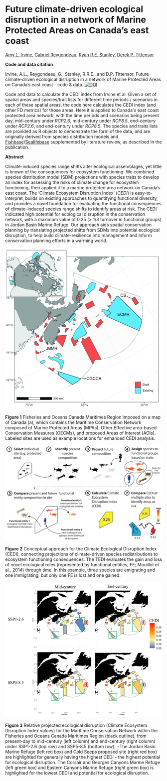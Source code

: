 # **Future climate-driven ecological disruption in a network of Marine Protected Areas on Canada’s east coast**

[Amy L. Irvine](https://oceansnorth.org/our-team/), [Gabriel Reygondeau](https://idsc.miami.edu/gabriel-reygondeau/), [Ryan R.E. Stanley](https://www.researchgate.net/profile/Ryan-Stanley), [Derek P. Tittensor](https://www.fomelab.org/our-people-1/derek-tittensor)

**Code and data citation**

Irvine, A.L., Reygondeau, G., Stanley, R.R.E., and D.P. Tittensor. Future climate-driven ecological disruption in a network of Marine Protected Areas on Canada’s east coast - code & data. [![DOI](https://zenodo.org/badge/920247465.svg)](https://doi.org/10.5281/zenodo.14767204)

Code and data to calculate the CEDI index from Irvine et al. Given a set of spatial areas and species/trait lists for different time periods / scenarios in each of these spatial areas, the code here calculates the CEDI index (and other FD metrics) for those areas. Here it is applied to Canada's east coast protected area network, with the time periods and scenarios being present day, mid-century under _RCP2.6_, mid-century under _RCP8.5_, end-century under _RCP2.6_, and end-century under _RCP8.5_. The species and traits lists are provided as R objects to demonstrate the form of the data, and are originally derived from species distribution models and [Fishbase](https://fishbase.se/)/[Sealifebase](https://www.sealifebase.se/) supplemented by literature review, as described in the publication.

**Abstract**

Climate-induced species range shifts alter ecological assemblages, yet little is known of the consequences for ecosystem functioning. We combined species distribution model (SDM) projections with species traits to develop an index for assessing the risks of climate change for ecosystem functioning, then applied it to a marine protected area network on Canada’s east coast. The ‘Climate Ecosystem Disruption Index’ (_CEDI_) is easy-to-interpret, builds on existing approaches to quantifying functional diversity, and provides a novel foundation for evaluating the functional consequences of climate-induced species range shifts to identify areas at risk. The CEDI indicated high potential for ecological disruption in the conservation network, with a maximum value of 0.35 (> 1/3 turnover in functional groups) in Jordan Basin Marine Refuge. Our approach aids spatial conservation planning by translating projected shifts from SDMs into potential ecological disruption, to help build climate-resilience into management and inform conservation planning efforts in a warming world.

![ ](/output/Figure1.jpg)

__Figure 1__ Fisheries and Oceans Canada Maritimes Region imposed on a map of Canada (a), which contains the Maritime Conservation Network composed of Marine Protected Areas (MPAs), Other Effective area-based Conservation Measures (OECMs), and proposed Areas of Interest (AOIs). Labeled sites are used as example locations for enhanced CEDI analysis. 

![](/output/Fig2.png)

__Figure 2__ Conceptual approach for the Climate Ecological Disruption Index (CEDI), connecting projections of climate-driven species redistributions to ecosystem functioning consequences. The TEDI evaluates the gain and loss of novel ecological roles (represented by functional entities, FE; Mouillot et al., 2014) through time. In this example, three species are emigrating and one immigrating, but only one FE is lost and one gained.

![](/output/Fig3.png)

__Figure 3__ Relative projected ecological disruption (Climate Ecosystem Disruption Index values) for the Maritime Conservation Network within the Fisheries and Oceans Canada Maritimes Region (black outline), from present-day to mid-century (left column) and end-century (right column) under SSP1-2.6 (top row) and SSP5-8.5 (bottom row). ¬The Jordan Basin Marine Refuge (left red box) and Cold Seeps proposed site (right red box) are highlighted for generally having the highest CEDI - the highest potential for ecological disruption. The Corsair and Georges Canyons Marine Refuge (left green box) and Eastern Canyons Marine Refuge (right green box) is highlighted for the lowest CEDI and potential for ecological disruption.
